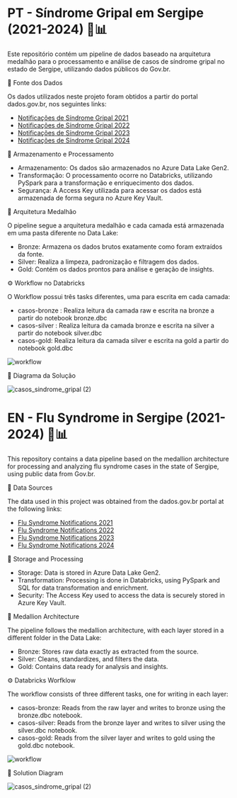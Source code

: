 # PT - Síndrome Gripal em Sergipe (2021-2024) 🏥📊
Este repositório contém um pipeline de dados baseado na arquitetura medalhão para o processamento e análise de casos de síndrome gripal no estado de Sergipe, utilizando dados públicos do Gov.br.

🔗 Fonte dos Dados

Os dados utilizados neste projeto foram obtidos a partir do portal dados.gov.br, nos seguintes links:

- [Notificações de Síndrome Gripal 2021](https://dados.gov.br/dados/conjuntos-dados/notificacoes-de-sindrome-gripal-leve-2021)  
- [Notificações de Síndrome Gripal 2022](https://dados.gov.br/dados/conjuntos-dados/notificacoes-de-sindrome-gripal-leve-2022)  
- [Notificações de Síndrome Gripal 2023](https://dados.gov.br/dados/conjuntos-dados/notificacoes-de-sindrome-gripal-leve-2023)  
- [Notificações de Síndrome Gripal 2024](https://dados.gov.br/dados/conjuntos-dados/notificacoes-de-sindrome-gripal-leve-2024)

📂 Armazenamento e Processamento
- Armazenamento: Os dados são armazenados no Azure Data Lake Gen2.
- Transformação: O processamento ocorre no Databricks, utilizando PySpark para a transformação e enriquecimento dos dados.
- Segurança: A Access Key utilizada para acessar os dados está armazenada de forma segura no Azure Key Vault.

🏅 Arquitetura Medalhão

O pipeline segue a arquitetura medalhão e cada camada está armazenada em uma pasta diferente no Data Lake:  
- Bronze: Armazena os dados brutos exatamente como foram extraídos da fonte.  
- Silver: Realiza a limpeza, padronização e filtragem dos dados.  
- Gold: Contém os dados prontos para análise e geração de insights.

⚙️ Workflow no Databricks

O Workflow possui três tasks diferentes, uma para escrita em cada camada:
- casos-bronze : Realiza leitura da camada raw e escrita na bronze a partir do notebook bronze.dbc
- casos-silver : Realiza leitura da camada bronze e escrita na silver a partir do notebook silver.dbc
- casos-gold: Realiza leitura da camada silver e escrita na gold a partir do notebook gold.dbc

![workflow](https://github.com/user-attachments/assets/e982c0c9-83b7-4ea7-917e-5ac1618c7cf6)


📌 Diagrama da Solução
  
![casos_sindrome_gripal (2)](https://github.com/user-attachments/assets/3314a285-b502-4d00-9ee9-5c37d051dff5)


# EN - Flu Syndrome in Sergipe (2021-2024) 🏥📊
This repository contains a data pipeline based on the medallion architecture for processing and analyzing flu syndrome cases in the state of Sergipe, using public data from Gov.br.

🔗 Data Sources

The data used in this project was obtained from the dados.gov.br portal at the following links:

- [Flu Syndrome Notifications 2021](https://dados.gov.br/dados/conjuntos-dados/notificacoes-de-sindrome-gripal-leve-2021)  
- [Flu Syndrome Notifications 2022](https://dados.gov.br/dados/conjuntos-dados/notificacoes-de-sindrome-gripal-leve-2022)  
- [Flu Syndrome Notifications 2023](https://dados.gov.br/dados/conjuntos-dados/notificacoes-de-sindrome-gripal-leve-2023)  
- [Flu Syndrome Notifications 2024](https://dados.gov.br/dados/conjuntos-dados/notificacoes-de-sindrome-gripal-leve-2024)

📂 Storage and Processing
- Storage: Data is stored in Azure Data Lake Gen2.
- Transformation: Processing is done in Databricks, using PySpark and SQL for data transformation and enrichment.
- Security: The Access Key used to access the data is securely stored in Azure Key Vault.

🏅 Medallion Architecture

The pipeline follows the medallion architecture, with each layer stored in a different folder in the Data Lake:
- Bronze: Stores raw data exactly as extracted from the source.
- Silver: Cleans, standardizes, and filters the data.
- Gold: Contains data ready for analysis and insights.

⚙️ Databricks Worfklow

The workflow consists of three different tasks, one for writing in each layer:
- casos-bronze: Reads from the raw layer and writes to bronze using the bronze.dbc notebook.
- casos-silver: Reads from the bronze layer and writes to silver using the silver.dbc notebook.
- casos-gold: Reads from the silver layer and writes to gold using the gold.dbc notebook.

![workflow](https://github.com/user-attachments/assets/e982c0c9-83b7-4ea7-917e-5ac1618c7cf6)


📌 Solution Diagram
  
![casos_sindrome_gripal (2)](https://github.com/user-attachments/assets/3314a285-b502-4d00-9ee9-5c37d051dff5)




